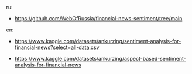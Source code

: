 ru:
- https://github.com/WebOfRussia/financial-news-sentiment/tree/main

en:
- https://www.kaggle.com/datasets/ankurzing/sentiment-analysis-for-financial-news?select=all-data.csv

- https://www.kaggle.com/datasets/ankurzing/aspect-based-sentiment-analysis-for-financial-news
